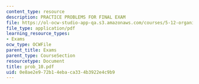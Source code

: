 ```yaml
---
content_type: resource
description: PRACTICE PROBLEMS FOR FINAL EXAM
file: https://ol-ocw-studio-app-qa.s3.amazonaws.com/courses/5-12-organic-chemistry-i-spring-2003/0e8ae2e972b14ebaca334b3922e4c9b9_prob_10.pdf
file_type: application/pdf
learning_resource_types:
- Exams
ocw_type: OCWFile
parent_title: Exams
parent_type: CourseSection
resourcetype: Document
title: prob_10.pdf
uid: 0e8ae2e9-72b1-4eba-ca33-4b3922e4c9b9
---
```

